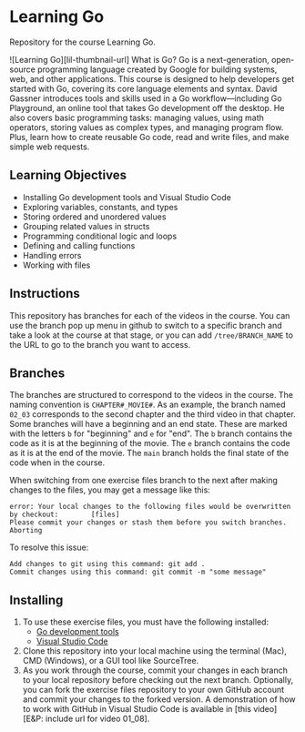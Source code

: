 # Learning Go
Repository for the course Learning Go.

![Learning Go][lil-thumbnail-url] 
What is Go? Go is a next-generation, open-source programming language created by Google for building systems, web, and other applications. This course is designed to help developers get started with Go, covering its core language elements and syntax. David Gassner introduces tools and skills used in a Go workflow—including Go Playground, an online tool that takes Go development off the desktop. He also covers basic programming tasks: managing values, using math operators, storing values as complex types, and managing program flow. Plus, learn how to create reusable Go code, read and write files, and make simple web requests.

## Learning Objectives
- Installing Go development tools and Visual Studio Code
- Exploring variables, constants, and types
- Storing ordered and unordered values
- Grouping related values in structs
- Programming conditional logic and loops
- Defining and calling functions
- Handling errors
- Working with files

## Instructions
This repository has branches for each of the videos in the course. You can use the branch pop up menu in github to switch to a specific branch and take a look at the course at that stage, or you can add `/tree/BRANCH_NAME` to the URL to go to the branch you want to access.

## Branches
The branches are structured to correspond to the videos in the course. The naming convention is `CHAPTER#_MOVIE#`. As an example, the branch named `02_03` corresponds to the second chapter and the third video in that chapter. 
Some branches will have a beginning and an end state. These are marked with the letters `b` for "beginning" and `e` for "end". The `b` branch contains the code as it is at the beginning of the movie. The `e` branch contains the code as it is at the end of the movie. The `main` branch holds the final state of the code when in the course.

When switching from one exercise files branch to the next after making changes to the files, you may get a message like this:

    error: Your local changes to the following files would be overwritten by checkout:        [files]
    Please commit your changes or stash them before you switch branches.
    Aborting

To resolve this issue:
	
    Add changes to git using this command: git add .
	Commit changes using this command: git commit -m "some message"

## Installing
1. To use these exercise files, you must have the following installed:
	- [Go development tools](https://golang.org/dl/)
	- [Visual Studio Code](https://code.visualstudio.com/download)
2. Clone this repository into your local machine using the terminal (Mac), CMD (Windows), or a GUI tool like SourceTree.
3. As you work through the course, commit your changes in each branch to your local repository before checking out the next branch. Optionally, you can fork the exercise files repository to your own GitHub account and commit your changes to the forked version. A demonstration of how to work with GitHub in Visual Studio Code is available in [this video][E&P: include url for video 01_08].

